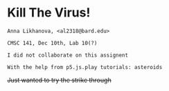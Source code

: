 # Kill The Virus!

`Anna Likhanova, <al2318@bard.edu>`

`CMSC 141, Dec 10th, Lab 10(?)`

`I did not collaborate on this assignent`

`With the help from p5.js.play tutorials: asteroids`

~~Just wanted to try the strike through~~
